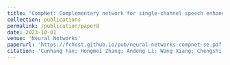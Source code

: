 ```yaml
---
title: "CompNet: Complementary network for single-channel speech enhancement"
collection: publications
permalink: /publication/paper8
date: 2023-10-01
venue: 'Neural Networks'
paperurl: 'https://fchest.github.io/pub/neural-networks-compnet-se.pdf'
citation: 'Cunhang Fan; Hongmei Zhang; Andong Li; Wang Xiang; Chengshi Zheng; Zhao Lv; Xiaopei Wu, CompNet: Complementary network for single-channel speech enhancement, Neural Networks, 2023, 168:508-517.'
---
```

